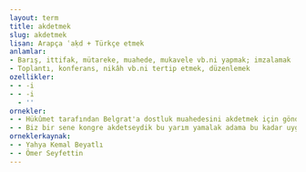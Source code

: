 ```yaml
---
layout: term
title: akdetmek
slug: akdetmek
lisan: Arapça ʿaḳd + Türkçe etmek
anlamlar:
- Barış, ittifak, mütareke, muahede, mukavele vb.ni yapmak; imzalamak
- Toplantı, konferans, nikâh vb.ni tertip etmek, düzenlemek
ozellikler:
- - -i
- - -i
  - ''
ornekler:
- - Hükûmet tarafından Belgrat'a dostluk muahedesini akdetmek için gönderilmiştim.
- - Biz bir sene kongre akdetseydik bu yarım yamalak adama bu kadar uygun bir lakap bulamazdık.
orneklerkaynak:
- - Yahya Kemal Beyatlı
- - Ömer Seyfettin
---
```

